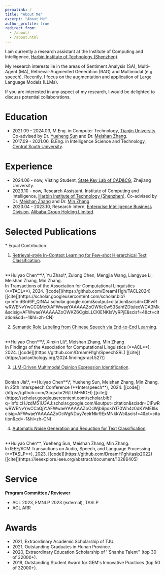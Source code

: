 ```yaml
---
permalink: /
title: "About Me"
excerpt: "About Me"
author_profile: true
redirect_from: 
  - /about/
  - /about.html
---
```


I am currently a research assistant at the Institute of Computing and Intelligence, [Harbin Institute of Technology (Shenzhen)](https://www.hitsz.edu.cn/index.html).


My research interests lie in the areas of Sentiment Analysis (SA), Multi-Agent (MA), Retrieval-Augmented Generation (RAG) and Multimodal (e.g. speech). Recently, I focus on the augmentation and application of Large Language Models (LLMs).

If you are interested in any aspect of my research, I would be delighted to discuss potential collaborations.

Education
======
+ 2021.09 - 2024.03, M.Eng. in Computer Technology, [Tianjin University](https://www.tju.edu.cn/english/index.htm). Co-advised by Dr. [Yueheng Sun](https://yhstju.github.io/Yueheng_Sun/) and Dr. [Meishan Zhang](https://zhangmeishan.github.io/).
+ 2017.09 - 2021.06, B.Eng. in Intelligence Science and Technology, [Central South University](https://en.csu.edu.cn/).

Experience
======
+ 2024.06 - now, Visting Student, [State Key Lab of CAD&CG](http://www.cad.zju.edu.cn/zhongwen.html), Zhejiang University.
+ 2023.10 - now, Research Assistant, Institute of Computing and Intelligence, [Harbin Institute of Technology (Shenzhen)](https://www.hitsz.edu.cn/index.html). Co-advised by Dr. [Meishan Zhang](https://zhangmeishan.github.io/) and Dr. [Min Zhang](https://zhangmin-nlp-ai.github.io/).
+ 2023.04 - 2023.10, Research Intern, [Enterprise Intelligence Business Division](https://talent-holding.alibaba.com/home/bg-introduce?code=2OAHS3&lang=zh), [Alibaba Group Holding Limited](https://ali-home.alibaba.com/).

Selected Publications
======
\* Equal Contribution.
1. [Retrieval-style In-Context Learning for Few-shot Hierarchical Text Classification](https://arxiv.org/abs/2406.17534).
<br/>
**Huiyao Chen**\*, Yu Zhao\*, Zulong Chen, Mengjia Wang, Liangyue Li, Meishan Zhang, Min Zhang. 
<br/>
In Transactions of the Association for Computational Linguistics (**TACL**), 2024. [[code]](https://github.com/DreamH1gh/TACL2024) [[cite]](https://scholar.googleusercontent.com/scholar.bib?q=info:dBrd6P_QlNAJ:scholar.google.com/&output=citation&scisdr=ClFwRwRWENvYwCCQMc0:AFWwaeYAAAAAZoOWKc0w53SahfZDtuleoWCA3Mk&scisig=AFWwaeYAAAAAZoOWKZ6CglxLLCKIENKIsVyRPjE&scisf=4&ct=citation&cd=-1&hl=zh-CN)

2. [Semantic Role Labeling from Chinese Speech via End-to-End Learning](https://aclanthology.org/2024.findings-acl.527.pdf).
<br/>
**Huiyao Chen**\*, Xinxin Li\*, Meishan Zhang, Min Zhang. 
<br/>
In Findings of the Association for Computational Linguistics (**ACL**), 2024. [[code]](https://github.com/DreamH1gh/SpeechSRL) [[cite]](https://aclanthology.org/2024.findings-acl.527/)

3. [LLM-Driven Multimodal Opinion Expression Identification](https://arxiv.org/abs/2406.18088).
<br/>
Bonian Jia\*, **Huiyao Chen**\*, Yueheng Sun, Meishan Zhang, Min Zhang. 
<br/>
In 25th Interspeech Conference (**Interspeech**), 2024. [[code]](https://github.com/3cqscbr26/LLM-MOEI) [[cite]](https://scholar.googleusercontent.com/scholar.bib?q=info:cHJzdM51U3AJ:scholar.google.com/&output=citation&scisdr=ClFwRwRWENvYwCCaQjY:AFWwaeYAAAAAZoOcWjb6pqkiYI70Wh4z0dKYMEI&scisig=AFWwaeYAAAAAZoOcWgNDuy7eelrNkr9ExMNkkWc&scisf=4&ct=citation&cd=-1&hl=zh-CN)

4. [Automatic Noise Generation and Reduction for Text Classification](https://ieeexplore.ieee.org/abstract/document/10286405/).
<br/>
**Huiyao Chen**, Yueheng Sun, Meishan Zhang, Min Zhang. 
<br/>
In IEEE/ACM Transactions on Audio, Speech, and Language Processing (**TASLP**), 2023. [[code]](https://github.com/DreamH1gh/taslp2022) [[cite]](https://ieeexplore.ieee.org/abstract/document/10286405)

Service
======
**Program Committee / Reviewer**
+ ACL 2023, EMNLP 2023 (external), TASLP
+ ACL ARR

Awards
======
+ 2021, Extraordinary Academic Scholarship of TJU.
+ 2021, Outstanding Graduates in Hunan Province.
+ 2020, Extraordinary Education Scholarship of ''Shanhe Talent'' (top 30 of 32000+).
+ 2019, Outstanding Student Award for GEM's Innovative Practices (top 50 of 32000+).
